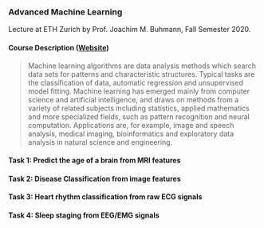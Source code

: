 ### Advanced Machine Learning

Lecture at ETH Zurich by Prof. Joachim M. Buhmann, Fall Semester 2020.

#### Course Description ([Website](https://ml2.inf.ethz.ch/courses/aml/))

> Machine learning algorithms are data analysis methods which search data sets for patterns and characteristic structures. Typical tasks are the classification of data, automatic regression and unsupervised model fitting. Machine learning has emerged mainly from computer science and artificial intelligence, and draws on methods from a variety of related subjects including statistics, applied mathematics and more specialized fields, such as pattern recognition and neural computation. Applications are, for example, image and speech analysis, medical imaging, bioinformatics and exploratory data analysis in natural science and engineering.

#### Task 1: Predict the age of a brain from MRI features
#### Task 2: Disease Classification from image features
#### Task 3: Heart rhythm classification from raw ECG signals
#### Task 4: Sleep staging from EEG/EMG signals
